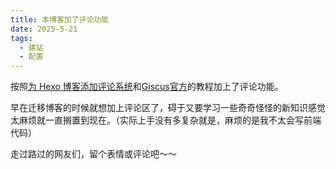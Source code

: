 ```yaml
---
title: 本博客加了评论功能
date: 2025-5-21
tags:
  - 建站
  - 配置
---
```


按照[为 Hexo 博客添加评论系统](https://ooo.run/post/how-to-add-comment-system-for-static-blog.html)和[Giscus官方](https://giscus.app/zh-CN)的教程加上了评论功能。

早在迁移博客的时候就想加上评论区了，碍于又要学习一些奇奇怪怪的新知识感觉太麻烦就一直搁置到现在。（实际上手没有多复杂就是，麻烦的是我不太会写前端代码）

走过路过的网友们，留个表情或评论吧～～
